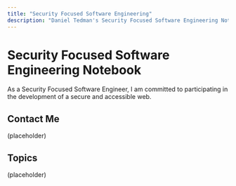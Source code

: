 ```yaml
---
title: "Security Focused Software Engineering"
description: "Daniel Tedman's Security Focused Software Engineering Notebook"
---
```


# Security Focused Software Engineering Notebook

As a Security Focused Software Engineer, I am committed to participating in the development of a secure and accessible web.

## Contact Me

(placeholder)

## Topics

(placeholder)
